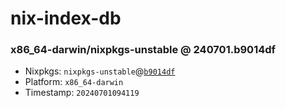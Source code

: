 # nix-index-db
### x86_64-darwin/nixpkgs-unstable @ 240701.b9014df
- Nixpkgs: `nixpkgs-unstable`@[`b9014df`](https://github.com/NixOS/nixpkgs/commit/b9014df496d5b68bf7c0145d0e9b0f529ce4f2a8)
- Platform: `x86_64-darwin`
- Timestamp: `20240701094119`
